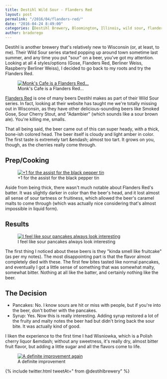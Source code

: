 ```yaml
---
title: Destihl Wild Sour - Flanders Red
layout: post
permalink: "/2016/04/flanders-red/"
date: "2016-04-24 8:49:00"
categories: [Destihl Brewery, Bloomington, Illinois, wild sour, flanders red, sour ale]
author: bradorego
---
```


Destihl is another brewery that's relatively new to Wisconsin (or, at least, to me). Their Wild Sour series started popping up around town sometime last summer, and any time you put "sour" on a beer, you've got my attention. Looking at all 4 styles/options (Gose, Flanders Red, Berliner Weiss, Raspberry Berliner Weiss), I decided to go back to my roots and try the Flanders Red.

<figure class="imageWrap">
  <a href="{{ site.url }}/assets/full/flandersred/beer.jpg" target="_blank">
    <img src="{{ site.url }}/assets/compressed/flandersred/beer.jpg" alt="Monk's Cafe is a Flanders Red..." />
  </a>
  <figcaption>
    Monk's Cafe is a Flanders Red...
  </figcaption>
</figure>

<a href="http://www.destihlbrewery.com/wild-sour-series.html#wsb-element-3a89692f-51d0-41b2-9c6f-bd2ffec19da6" target="_blank">Flanders Red</a> is one of many beers Destihl makes as part of their Wild Sour series. In fact, looking at their website has taught me we're totally missing out in Wisconsin, as they have other delicious-sounding beers like Smoked Gose, Sour Cherry Stout, and "Adambier" (which sounds like a sour brown ale). You're killing me, smalls.

That all being said, the beer came out of this can super heady, with a thick, bone-ish colored head. The beer itself is cloudy and light amber in color. The first taste is extremely tart &endash; almost too tart. It grows on you, though, as the cherries really come through.

## Prep/Cooking

<figure class="imageWrap">
  <a href="{{ site.url }}/assets/full/flandersred/batter.jpg" target="_blank">
    <img src="{{ site.url }}/assets/compressed/flandersred/batter.jpg" alt="+1 for the assist for the black pepper tin" />
  </a>
  <figcaption>
    +1 for the assist for the black pepper tin
  </figcaption>
</figure>

Aside from being thick, there wasn't much notable about Flanders Red's batter. It was slightly darker in color than the beer's head, and it lost almost all sense of sour tartness or fruitiness, which allowed the beer's caramel malts to come through (which was actually nice considering that's almost impossible in liquid form).

## Results

<figure class="imageWrap">
  <a href="{{ site.url }}/assets/full/flandersred/pancakes.jpg" target="_blank">
    <img src="{{ site.url }}/assets/compressed/flandersred/pancakes.jpg" alt="I feel like sour pancakes always look interesting" />
  </a>
  <figcaption>
    I feel like sour pancakes always look interesting
  </figcaption>
</figure>

The first thing I noticed about these beers is they "kinda smell like fruitcake" (as per my notes). The most disappointing part is that the flavor almost completely died with these. The first few bites tasted like normal pancakes, and eventually I got a little sense of something that was somewhat malty, somewhat bitter. Nothing at all like the batter, and certainly nothing like the beer.

## The Decision

* Pancakes: No. I know sours are hit or miss with people, but if you're into the beer, don't bother with the pancakes.
* Syrup: Yes. Now this is really interesting. Adding syrup restored a lot of the fruity and malty notes the beer had but didn't bring back the sour bite. It was actually kind of good.

I liken the experience to the first time I had Wisniowka, which is a Polish cherry liquor &emdash; without any sweetness, it's really dry, almost bitter fruit flavor, but adding a little sugar and all the flavors come to life.

<figure class="imageWrap">
  <a href="{{ site.url }}/assets/full/flandersred/syrup.jpg" target="_blank">
    <img src="{{ site.url }}/assets/compressed/flandersred/syrup.jpg" alt="A definite improvement again" />
  </a>
  <figcaption>
    A definite improvement
  </figcaption>
</figure>

{% include twitter.html tweetAt=" from @destihlbrewery" %}
